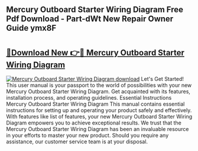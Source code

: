 ## Mercury Outboard Starter Wiring Diagram Free Pdf Download - Part-dWt New Repair Owner Guide ymx8F

# <h2><a href="http://dfumj2.blite.top/?on=Mercury+Outboard+Starter+Wiring+Diagram">🔗Download New 👉🔴 Mercury Outboard Starter Wiring Diagram</a></h2>

[![Mercury Outboard Starter Wiring Diagram download](https://i.imgur.com/lujVjoI.png)](http://dfumj2.blite.top/?on=Mercury+Outboard+Starter+Wiring+Diagram)
Let's Get Started! This user manual is your passport to the world of possibilities with your new Mercury Outboard Starter Wiring Diagram. Get acquainted with its features, installation process, and operating guidelines. Essential Instructions Mercury Outboard Starter Wiring Diagram This manual contains essential instructions for setting up and operating your product safely and effectively. With features like list of features, your new Mercury Outboard Starter Wiring Diagram empowers you to achieve exceptional results. We trust that the Mercury Outboard Starter Wiring Diagram has been an invaluable resource in your efforts to master your new product. Should you require any assistance, our customer service team is at your disposal.

